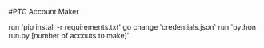 #PTC Account Maker

run 'pip install -r requirements.txt'
go change 'credentials.json'
run 'python run.py [number of accouts to make]'